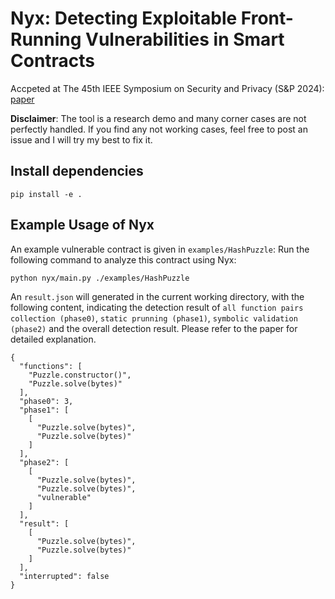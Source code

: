 # Nyx: Detecting Exploitable Front-Running Vulnerabilities in Smart Contracts

Accpeted at The 45th IEEE Symposium on Security and Privacy (S&P 2024): 
[paper](./SP2024.pdf)

**Disclaimer**: The tool is a research demo and many corner cases are not perfectly handled.
If you find any not working cases, feel free to post an issue and I will try my best to fix it.

## Install dependencies

```
pip install -e .
```

## Example Usage of Nyx

An example vulnerable contract is given in `examples/HashPuzzle`: 
Run the following command to analyze this contract using Nyx:
```
python nyx/main.py ./examples/HashPuzzle
```

An `result.json` will generated in the current working directory, with the following content, indicating the detection result of `all function pairs collection (phase0)`, `static prunning (phase1)`, `symbolic validation (phase2)` and the overall detection result.
Please refer to the paper for detailed explanation. 
```
{
  "functions": [
    "Puzzle.constructor()",
    "Puzzle.solve(bytes)"
  ],
  "phase0": 3,
  "phase1": [
    [
      "Puzzle.solve(bytes)",
      "Puzzle.solve(bytes)"
    ]
  ],
  "phase2": [
    [
      "Puzzle.solve(bytes)",
      "Puzzle.solve(bytes)",
      "vulnerable"
    ]
  ],
  "result": [
    [
      "Puzzle.solve(bytes)",
      "Puzzle.solve(bytes)"
    ]
  ],
  "interrupted": false
}
```
